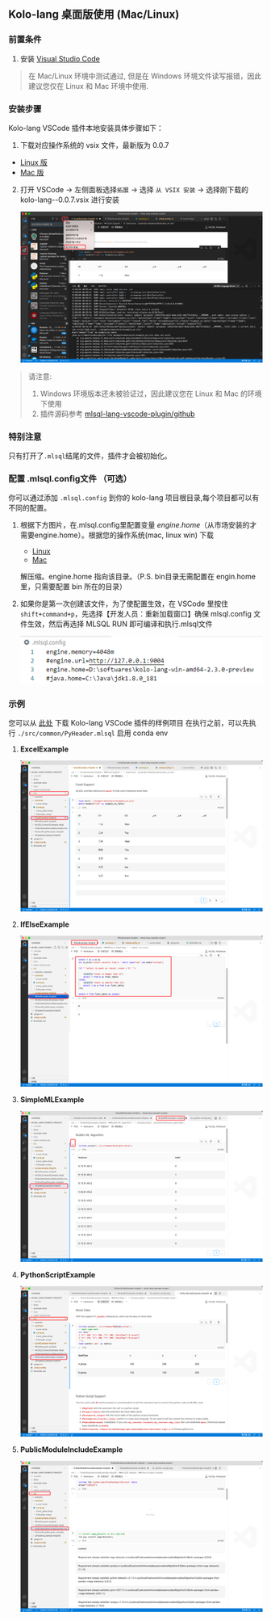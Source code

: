 ## Kolo-lang 桌面版使用 (Mac/Linux)

### 前置条件
1. 安装 [Visual Studio Code](https://code.visualstudio.com/)

> 在 Mac/Linux 环境中测试通过, 但是在 Windows 环境文件读写报错，因此建议您仅在 Linux 和 Mac 环境中使用.

### 安装步骤

Kolo-lang VSCode 插件本地安装具体步骤如下：
  1. 下载对应操作系统的 vsix 文件，最新版为 0.0.7
  - [Linux 版](http://download.mlsql.tech/kolo-lang-linux-0.0.7.vsix)
  - [Mac 版](http://download.mlsql.tech/kolo-lang-mac-0.0.7.vsix)

  2. 打开 VSCode -> 左侧面板选择`拓展` -> 选择 `从 VSIX 安装` -> 选择刚下载的 kolo-lang-<os>-0.0.7.vsix 进行安装

     ![img.png](img_local_install.png)

> 请注意:
> 1. Windows 环境版本还未被验证过，因此建议您在 Linux 和 Mac 的环境下使用
> 2. 插件源码参考 [mlsql-lang-vscode-plugin/github](https://github.com/allwefantasy/mlsql-lang-vscode-plugin)

### 特别注意

只有打开了`.mlsql`结尾的文件，插件才会被初始化。

### 配置 .mlsql.config文件 （可选）

你可以通过添加 `.mlsql.config` 到你的 kolo-lang 项目根目录,每个项目都可以有不同的配置。

1. 根据下方图片，在.mlsql.config里配置变量 *engine.home*（从市场安装的才需要engine.home）。根据您的操作系统(mac, linux win) 下载
   - [Linux](http://download.mlsql.tech/kolo-lang-linux-amd64-2.3.0-preview.tar.gz)
   - [Mac](http://download.mlsql.tech/kolo-lang-mac-amd64-2.3.0-preview.tar.gz)
   
   解压缩。engine.home 指向该目录。（P.S. bin目录无需配置在 engin.home 里，只需要配置 bin 所在的目录）
   
3. 如果你是第一次创建该文件，为了使配置生效，在 VSCode 里按住 `shift+command+p`，先选择【开发人员：重新加载窗口】确保 mlsql.config 文件生效，然后再选择 MLSQL RUN 即可编译和执行.mlsql文件

   ![engine.home](vscode-plugin-engine-home.PNG)

### 示例

您可以从 [此处](https://github.com/allwefantasy/mlsql-lang-example-project) 下载 Kolo-lang VSCode 插件的样例项目
在执行之前，可以先执行 `./src/common/PyHeader.mlsql`  启用 conda env 

1. **ExcelExample**

   ![img.png](img_eg_execl.png)

2. **IfElseExample**

   ![img_1.png](img_eg_ifelse.png)

3. **SimpleMLExample**

   ![img_2.png](img_eg_mlsqlnb.png)

4. **PythonScriptExample**

   ![img_3.png](img_eg_pyscript.png)

5. **PublicModuleIncludeExample**

   ![img_4.png](img_eg_module_include.png)